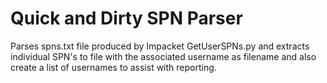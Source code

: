 # Quick and Dirty SPN Parser
Parses spns.txt file produced by Impacket GetUserSPNs.py and extracts individual SPN's to file with the associated username as filename and also create a list of usernames to assist with reporting.


